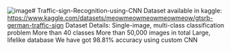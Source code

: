 ![image](https://github.com/SadiaSabrinaPROME/Traffic-sign-Recognition-using-CNN/assets/105869328/7f9e6055-8473-45a6-85f4-55d37e876312)# Traffic-sign-Recognition-using-CNN 
Dataset available in kaggle: https://www.kaggle.com/datasets/meowmeowmeowmeowmeow/gtsrb-german-traffic-sign 
Dataset Details: 
    Single-image, multi-class classification problem
    More than 40 classes
    More than 50,000 images in total
    Large, lifelike database
We have got 98.81% accuracy using custom CNN
